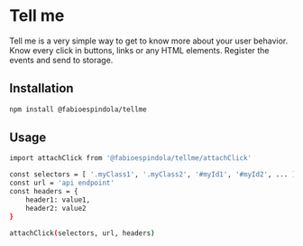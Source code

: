 # Tell me

Tell me is a very simple way to get to know more about your user behavior. Know every click in buttons, links or any HTML elements. Register the events and send to storage.

## Installation

```bash
npm install @fabioespindola/tellme
```

## Usage

```bash
import attachClick from '@fabioespindola/tellme/attachClick'

const selectors = [ '.myClass1', '.myClass2', '#myId1', '#myId2', ... ]
const url = 'api endpoint'
const headers = {
    header1: value1,
    header2: value2
}

attachClick(selectors, url, headers)

```